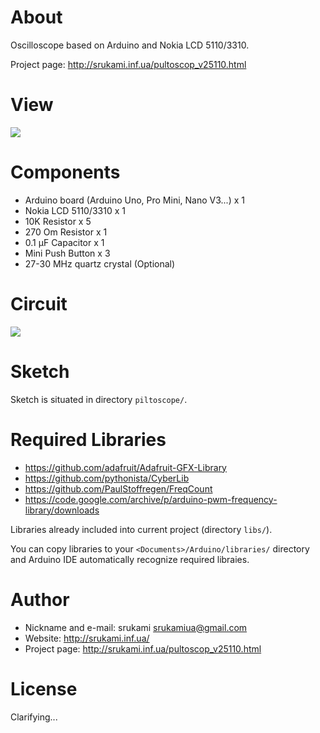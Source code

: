# About

Oscilloscope based on Arduino and Nokia LCD 5110/3310.

Project page: http://srukami.inf.ua/pultoscop_v25110.html

# View

<img src="https://raw.githubusercontent.com/jmas/arduino-pultoscope/master/docs/photo-1.jpg" />

# Components

* Arduino board (Arduino Uno, Pro Mini, Nano V3...) x 1
* Nokia LCD 5110/3310 x 1
* 10K Resistor x 5
* 270 Om Resistor x 1
* 0.1 µF Capacitor x 1
* Mini Push Button x 3
* 27-30 MHz quartz crystal (Optional)

# Circuit

<img src="https://raw.githubusercontent.com/jmas/arduino-pultoscope/master/docs/circuit.png" />

# Sketch

Sketch is situated in directory `piltoscope/`.

# Required Libraries

* https://github.com/adafruit/Adafruit-GFX-Library
* https://github.com/pythonista/CyberLib
* https://github.com/PaulStoffregen/FreqCount
* https://code.google.com/archive/p/arduino-pwm-frequency-library/downloads

Libraries already included into current project (directory `libs/`).

You can copy libraries to your `<Documents>/Arduino/libraries/` directory
and Arduino IDE automatically recognize required libraies.

# Author

* Nickname and e-mail: srukami <srukamiua@gmail.com>
* Website: http://srukami.inf.ua/
* Project page: http://srukami.inf.ua/pultoscop_v25110.html

# License

Clarifying...
